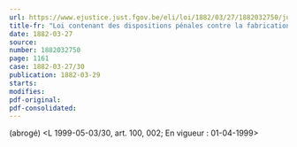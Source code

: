 ```yaml
---
url: https://www.ejustice.just.fgov.be/eli/loi/1882/03/27/1882032750/justel
title-fr: "Loi contenant des dispositions pénales contre la fabrication, la vente, l'embarquement, l'emploi d'engins servant à couper ou détruire, en mer, les filets de pêche. (NOTE : Consultation des versions antérieures à partir du 01-01-1988 et mise à jour au 29-05-1999)"
date: 1882-03-27
source:
number: 1882032750
page: 1161
case: 1882-03-27/30
publication: 1882-03-29
starts:
modifies:
pdf-original:
pdf-consolidated:
---
```


(abrogé) <L 1999-05-03/30, art. 100, 002;  En vigueur :  01-04-1999>
